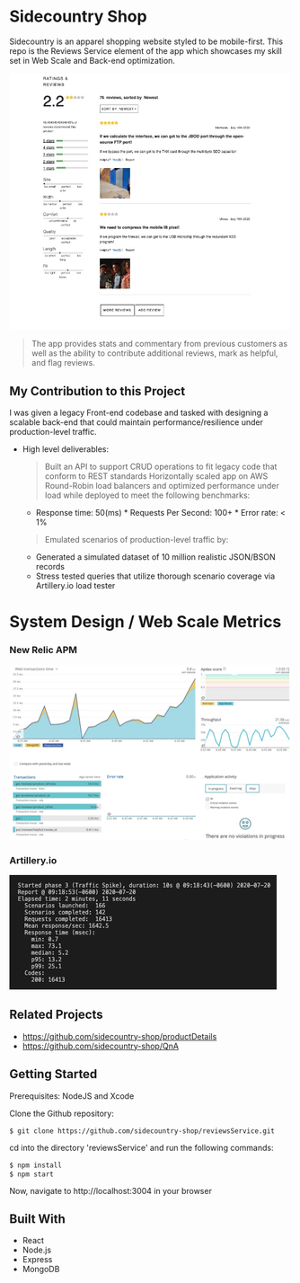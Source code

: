 # Sidecountry Shop
>
Sidecountry is an apparel shopping website styled to be mobile-first. This repo is the Reviews Service element of the app which showcases my skill set in Web Scale and Back-end optimization.

![Intro Image](public/media/current-progress.png)

> The app provides stats and commentary from previous customers as well as the ability to contribute additional reviews, mark as helpful, and flag reviews.

## My Contribution to this Project
I was given a legacy Front-end codebase and tasked with designing a scalable back-end that could maintain performance/resilience under production-level traffic.
  - High level deliverables:
    > Built an API to support CRUD operations to fit legacy code that conform to REST standards
    > Horizontally scaled app on AWS Round-Robin load balancers and optimized performance under load while deployed to meet the following benchmarks:
      * Response time: 50(ms)   * Requests Per Second: 100+   * Error rate: < 1%
    > Emulated scenarios of production-level traffic by:
      * Generated a simulated dataset of 10 million realistic JSON/BSON records
      * Stress tested queries that utilize thorough scenario coverage via Artillery.io load tester

# System Design / Web Scale Metrics

### New Relic APM
![Intro Image](public/media/newRelic.jpg)

### Artillery.io
![Intro Image](public/media/artilleryio.jpg)


## Related Projects
- https://github.com/sidecountry-shop/productDetails
- https://github.com/sidecountry-shop/QnA

## Getting Started
Prerequisites: NodeJS and Xcode

Clone the Github repository:
```
$ git clone https://github.com/sidecountry-shop/reviewsService.git
```

cd into the directory 'reviewsService' and run the following commands:

```
$ npm install
$ npm start
```
Now, navigate to http://localhost:3004 in your browser


## Built With
* React
* Node.js
* Express
* MongoDB
